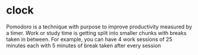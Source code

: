 # clock
Pomodoro is a technique with purpose to improve productivity measured by a timer. Work or study time is getting split into smaller chunks with breaks taken in between. For example, you can have 4 work sessions of 25 minutes each with 5 minutes of break taken after every session
